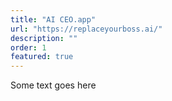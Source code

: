 ```yaml
---
title: "AI CEO.app"
url: "https://replaceyourboss.ai/"
description: ""
order: 1
featured: true
---
```


Some text goes here